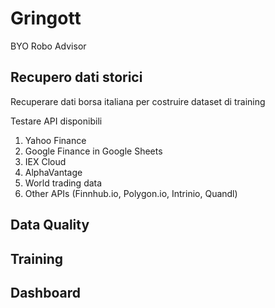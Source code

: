 # Gringott
 BYO Robo Advisor

## Recupero dati storici
Recuperare dati borsa italiana per costruire dataset di training

Testare API disponibili
1. Yahoo Finance
2. Google Finance in Google Sheets
3. IEX Cloud
4. AlphaVantage
5. World trading data
6. Other APIs (Finnhub.io, Polygon.io, Intrinio, Quandl)

## Data Quality
## Training
## Dashboard

